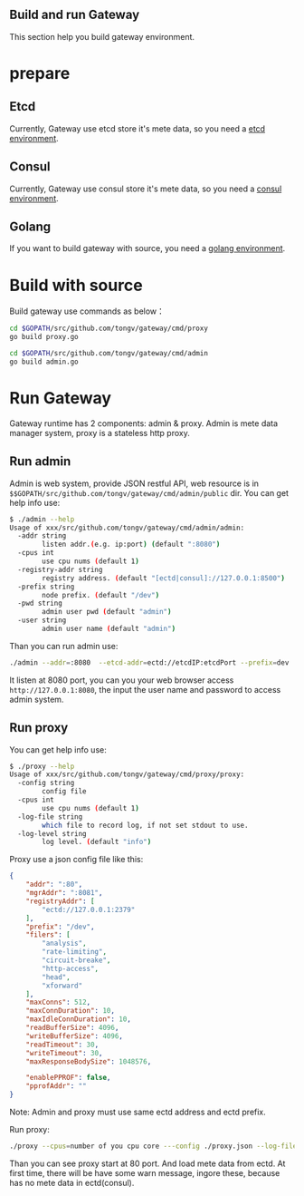Build and run Gateway
------------------------
This section help you build gateway environment.

# prepare
## Etcd
Currently, Gateway use etcd store it's mete data, so you need a [etcd environment](https://github.com/coreos/etcd).

## Consul
Currently, Gateway use consul store it's mete data, so you need a [consul environment](https://github.com/hashicorp/consul).

## Golang
If you want to build gateway with source, you need a [golang environment](https://github.com/golang/go). 

# Build with source 
Build gateway use commands as below：

```bash
cd $GOPATH/src/github.com/tongv/gateway/cmd/proxy
go build proxy.go

cd $GOPATH/src/github.com/tongv/gateway/cmd/admin
go build admin.go
```

# Run Gateway
Gateway runtime has 2 components: admin & proxy. Admin is mete data manager system, proxy is a stateless http proxy.

## Run admin
Admin is web system, provide JSON restful API, web resource is in `$$GOPATH/src/github.com/tongv/gateway/cmd/admin/public` dir. You can get help info use:

```bash
$ ./admin --help
Usage of xxx/src/github.com/tongv/gateway/cmd/admin/admin:
  -addr string
        listen addr.(e.g. ip:port) (default ":8080")
  -cpus int
        use cpu nums (default 1)
  -registry-addr string
        registry address. (default "[ectd|consul]://127.0.0.1:8500")
  -prefix string
        node prefix. (default "/dev")
  -pwd string
        admin user pwd (default "admin")
  -user string
        admin user name (default "admin")
```

Than you can run admin use:

```bash
./admin --addr=:8080  --etcd-addr=ectd://etcdIP:etcdPort --prefix=dev 
```

It listen at 8080 port, you can you your web browser access `http://127.0.0.1:8080`, the input the user name and password to access admin system.

## Run proxy
You can get help info use:

```bash
$ ./proxy --help
Usage of xxx/src/github.com/tongv/gateway/cmd/proxy/proxy:
  -config string
        config file
  -cpus int
        use cpu nums (default 1)
  -log-file string
        which file to record log, if not set stdout to use.
  -log-level string
        log level. (default "info")
```

Proxy use a json config file like this:

```json
{
    "addr": ":80", 
    "mgrAddr": ":8081",
    "registryAddr": [
        "ectd://127.0.0.1:2379"
    ],
    "prefix": "/dev",
    "filers": [
        "analysis",
        "rate-limiting",
        "circuit-breake",
        "http-access",
        "head",
        "xforward"
    ],
    "maxConns": 512,
    "maxConnDuration": 10,
    "maxIdleConnDuration": 10,
    "readBufferSize": 4096,
    "writeBufferSize": 4096,
    "readTimeout": 30,
    "writeTimeout": 30,
    "maxResponseBodySize": 1048576,

    "enablePPROF": false,
    "pprofAddr": ""
}
```

Note: Admin and proxy must use same ectd address and ectd prefix.

Run proxy:

```bash
./proxy --cpus=number of you cpu core ---config ./proxy.json --log-file ./proxy.log --log-level=info
```

Than you can see proxy start at 80 port. And load mete data from ectd. At first time, there will be have some warn message, ingore these, because has no mete data in ectd(consul). 

